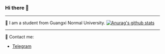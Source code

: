 ### Hi there 👋

---

🏫 I am a student from Guangxi Normal University.
[![Anurag's github stats](https://github-readme-stats.vercel.app/api?username=universoar&show_icons=true&theme=dracula)](https://github.com/anuraghazra/github-readme-stats)

---

💬 Contact me:
- [Telegram](https://t.me/universoar_hax)

<!--
**Universoar/Universoar** is a ✨ _special_ ✨ repository because its `README.md` (this file) appears on your GitHub profile.

Here are some ideas to get you started:

- 🔭 I’m currently working on ...
- 🌱 I’m currently learning ...
- 👯 I’m looking to collaborate on ...
- 🤔 I’m looking for help with ...
- 💬 Ask me about ...
- 📫 How to reach me: ...
- 😄 Pronouns: ...
- ⚡ Fun fact: ...
-->
